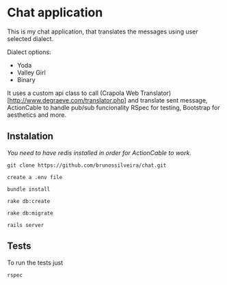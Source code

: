 # Chat application

This is my chat application, that translates the messages using user selected dialect.

Dialect options:
* Yoda
* Valley Girl
* Binary

It uses a custom api class to call (Crapola Web Translator)[http://www.degraeve.com/translator.php] and translate sent message, ActionCable to handle pub/sub funcionality
RSpec for testing, Bootstrap for aesthetics and more.

## Instalation

*You need to have redis installed in order for ActionCable to work.*

`git clone https://github.com/brunossilveira/chat.git`

`create a .env file`

`bundle install`

`rake db:create`

`rake db:migrate`

`rails server`

## Tests

To run the tests just

`rspec`
